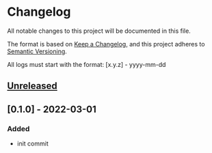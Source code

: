 # Changelog
All notable changes to this project will be documented in this file.

The format is based on [Keep a Changelog](https://keepachangelog.com/en/1.0.0/),
and this project adheres to [Semantic Versioning](https://semver.org/spec/v2.0.0.html).

All logs must start with the format: [x.y.z] - yyyy-mm-dd

## [Unreleased]

## [0.1.0] - 2022-03-01
### Added
- init commit

[Unreleased]: https://github.com/subquery/subql/compare/common-terra/0.1.0...HEAD
